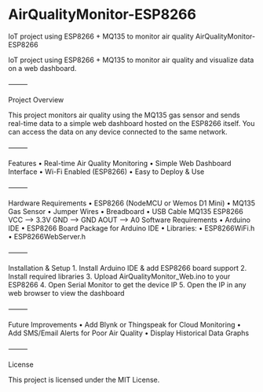 # AirQualityMonitor-ESP8266
IoT project using ESP8266 + MQ135 to monitor air quality
AirQualityMonitor-ESP8266

IoT project using ESP8266 + MQ135 to monitor air quality and visualize data on a web dashboard.

⸻

Project Overview

This project monitors air quality using the MQ135 gas sensor and sends real-time data to a simple web dashboard hosted on the ESP8266 itself.
You can access the data on any device connected to the same network.

⸻

Features
	•	Real-time Air Quality Monitoring
	•	Simple Web Dashboard Interface
	•	Wi-Fi Enabled (ESP8266)
	•	Easy to Deploy & Use

⸻

Hardware Requirements
	•	ESP8266 (NodeMCU or Wemos D1 Mini)
	•	MQ135 Gas Sensor
	•	Jumper Wires
	•	Breadboard
	•	USB Cable
MQ135     ESP8266
VCC   --> 3.3V
GND   --> GND
AOUT  --> A0
Software Requirements
	•	Arduino IDE
	•	ESP8266 Board Package for Arduino IDE
	•	Libraries:
	•	ESP8266WiFi.h
	•	ESP8266WebServer.h

⸻

Installation & Setup
	1.	Install Arduino IDE & add ESP8266 board support
	2.	Install required libraries
	3.	Upload AirQualityMonitor_Web.ino to your ESP8266
	4.	Open Serial Monitor to get the device IP
	5.	Open the IP in any web browser to view the dashboard

⸻

Future Improvements
	•	Add Blynk or Thingspeak for Cloud Monitoring
	•	Add SMS/Email Alerts for Poor Air Quality
	•	Display Historical Data Graphs

⸻

License

This project is licensed under the MIT License.